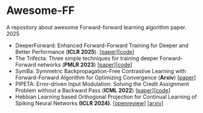 # Awesome-FF
A repository about awesome Forward-forward learning algorithm paper. 
2025 
- DeeperForward: Enhanced Forward-Forward Training for Deeper and Better Performance (**ICLR 2025**). [[paper](https://openreview.net/pdf?id=kOYnXVQCtA)][[code](https://github.com/tobysunsun/deeperforward)]
- The Trifecta: Three simple techniques for training deeper Forward-Forward networks (**PMLR 2023**) [[paper](https://arxiv.org/abs/2311.18130)][[code](https://github.com/tdooms/trifecta)]
- SymBa: Symmetric Backpropagation-Free
Contrastive Learning with Forward-Forward
Algorithm for Optimizing Convergence (**Arxiv**) [[paper](https://arxiv.org/pdf/2303.08418)]
- PIPETA: Error-driven Input Modulation: Solving the Credit Assignment Problem without
a Backward Pass (**ICML 2022**) [[paper](https://arxiv.org/pdf/2201.11665)][[code](https://github.com/GiorgiaD/PEPITA)]
- Hebbian Learning based Orthogonal Projection for Continual Learning of Spiking Neural Networks **(ICLR 2024)**. \[[openreview](https://openreview.net/forum?id=MeB86edZ1P)\] \[[arxiv](https://arxiv.org/abs/2402.11984)\]

